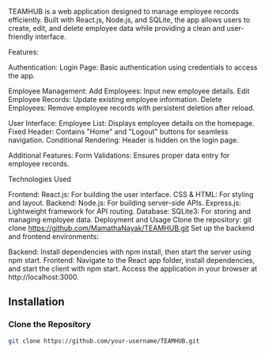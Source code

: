 
TEAMHUB is a web application designed to manage employee records efficiently. Built with React.js, Node.js, and SQLite, the app allows users to create, edit, and delete employee data while providing a clean and user-friendly interface.

Features:

Authentication:
Login Page: Basic authentication using credentials to access the app.

Employee Management:
Add Employees: Input new employee details.
Edit Employee Records: Update existing employee information.
Delete Employees: Remove employee records with persistent deletion after reload.

User Interface:
Employee List: Displays employee details on the homepage.
Fixed Header: Contains "Home" and "Logout" buttons for seamless navigation.
Conditional Rendering: Header is hidden on the login page.

Additional Features:
Form Validations: Ensures proper data entry for employee records.

Technologies Used

Frontend:
React.js: For building the user interface.
CSS & HTML: For styling and layout.
Backend:
Node.js: For building server-side APIs.
Express.js: Lightweight framework for API routing.
Database:
SQLite3: For storing and managing employee data.
Deployment and Usage
Clone the repository:
git clone https://github.com/MamathaNayak/TEAMHUB.git
Set up the backend and frontend environments:

Backend: Install dependencies with npm install, then start the server using npm start.
Frontend: Navigate to the React app folder, install dependencies, and start the client with npm start.
Access the application in your browser at http://localhost:3000.

## Installation

### Clone the Repository

```bash
git clone https://github.com/your-username/TEAMHUB.git
